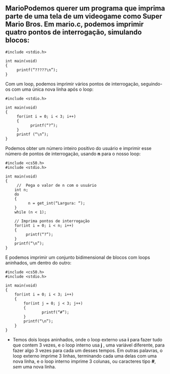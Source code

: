 ## **Mario**Podemos querer um programa que imprima parte de uma tela de um videogame como Super Mario Bros. Em **mario.c**, podemos imprimir quatro pontos de interrogação, simulando blocos:

```
#include <stdio.h>

int main(void)
{
     printf(“?????\n”); 
}
```

Com um loop, podemos imprimir vários pontos de interrogação, seguindo-os com uma única nova linha após o loop:

```
#include <stdio.h>

int main(void)
{
     for(int i = 0; i < 3; i++)
     {  
           printf(“?”); 
     }
     printf (“\n”); 
}
```

Podemos obter um número inteiro positivo do usuário e imprimir esse número de pontos de interrogação, usando **n** para o nosso loop:

 

```
#include <cs50.h>
#include <stdio.h>

int main(void)
{
     //  Pega o valor de n com o usuário
    int n;
    do
    {
          n = get_int(“Largura: “);
    }
    while (n < 1);

    // Imprima pontos de interrogação 
    for(int i = 0; i < n; i++)
    {
         printf(“?”); 
    }
    printf(“\n”); 
}
```

E podemos imprimir um conjunto bidimensional de blocos com loops aninhados, um dentro do outro:

```
#include <cs50.h>
#include <stdio.h>

int main(void)
{
    for(int i = 0; i < 3; i++)
    {
	    for(int j = 0; j < 3; j++)
    	{
         		printf(“#”); 
    	}
    	printf(“\n”); 
    }
}
```

- Temos dois loops aninhados, onde o loop externo usa **i** para fazer tudo que contem 3 vezes, e o loop interno usa **j** , uma variável diferente, para fazer algo 3 vezes para cada um desses tempos. Em outras palavras, o loop externo imprime 3 linhas, terminando cada uma delas com uma nova linha, e o loop interno imprime 3 colunas, ou caracteres tipo **#**, *sem* uma nova linha.
